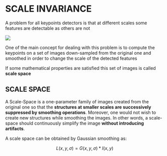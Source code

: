 # SCALE INVARIANCE

A problem for all keypoints detectors is that at different scales some features are detectable as others are not 

![](Pasted%20image%2020240310173759.png)

One of the main concept for dealing with this problem is to compute the keypoints on a set of images down-sampled from the original one and smoothed in order to change the scale of the detected features

If some mathematical properties are satisfied this set of images is called **scale space**

## SCALE SPACE

A Scale-Space is a one-parameter family of images created from the original one so that the **structures at smaller scales are successively suppressed by smoothing operations**. Moreover, one would not wish to create new structures while smoothing the images. In other words, a scale-space should continuously simplify the image **without introducing artifacts**.

A scale space can be obtained by Gaussian smoothing as:

$$
L(x,y,\sigma)= G(x,y,\sigma)\ast I(x,y)
$$

